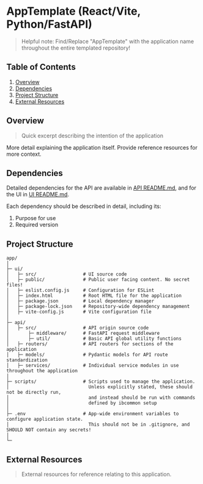 # AppTemplate (React/Vite, Python/FastAPI)

> Helpful note: Find/Replace "AppTemplate" with the application name throughout the entire templated repository!

## Table of Contents

1. [Overview](#overview)
2. [Dependencies](#dependencies)
3. [Project Structure](#project-structure)
4. [External Resources](#external-resources)

## Overview

> Quick excerpt describing the intention of the application

More detail explaining the application itself. Provide reference resources for more context.

## Dependencies

Detailed dependencies for the API are available in [API README.md](./api/README.md), and for the UI in [UI README.md](./ui/README.md).

Each dependency should be described in detail, including its:

1. Purpose for use
2. Required version

## Project Structure

```
app/
│
├─ ui/
│   ├─ src/                 # UI source code
│   ├─ public/              # Public user facing content. No secret files!
│   ├─ eslist.config.js     # Configuration for ESLint
│   ├─ index.html           # Root HTML file for the application
│   ├─ package.json         # Local dependency manager
│   ├─ package-lock.json    # Repository-wide dependency management
│   ├─ vite-config.js       # Vite configuration file
│
├─ api/
│   ├─ src/                 # API origin source code
│       ├─ middleware/      # FastAPI request middleware
│       ├─ util/            # Basic API global utility functions
│   ├─ routers/             # API routers for sections of the application
│   ├─ models/              # Pydantic models for API route standardization
│   ├─ services/            # Individual service modules in use throughout the application
│
├─ scripts/                 # Scripts used to manage the application.
│                             Unless explicitly stated, these should not be directly run,
│                             and instead should be run with commands
│                             defined by ibcommon setup
│
├─ .env                     # App-wide environment variables to configure application state.
│                             This should not be in .gitignore, and SHOULD NOT contain any secrets!
│
└─
```

## External Resources

> External resources for reference relating to this application.

